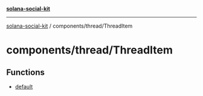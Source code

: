 [**solana-social-kit**](../../../README.md)

***

[solana-social-kit](../../../README.md) / components/thread/ThreadItem

# components/thread/ThreadItem

## Functions

- [default](functions/default.md)
